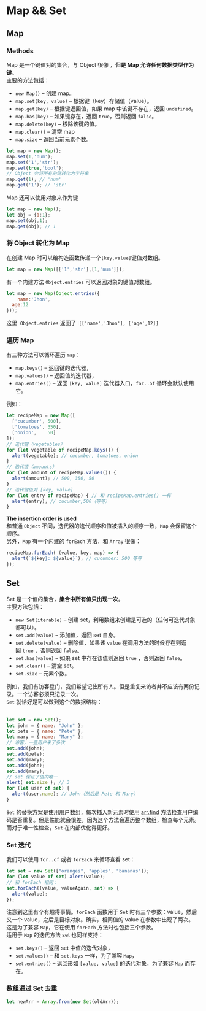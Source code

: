 # Map &amp;&amp; Set

<a name="vwKgD"></a>
## Map
<a name="UUV6K"></a>
### Methods
Map 是一个键值对的集合，与 Object 很像 ，**但是 Map 允许任何数据类型作为键**。<br />主要的方法包括：

- `new Map()` – 创建 map。
- `map.set(key, value)` – 根据键（key）存储值（value）。
- `map.get(key)` – 根据键返回值，如果 map 中该键不存在，返回 `undefined`。
- `map.has(key)` – 如果键存在，返回 `true`，否则返回 `false`。
- `map.delete(key)` – 移除该键的值。
- `map.clear()` – 清空 map
- `map.size` – 返回当前元素个数。

```javascript
let map = new Map();
map.set(1,'num');
map.set('1','str');
map.set(true,'bool');
// Object 会将所有的键转化为字符串
map.get(1); // 'num'
map.get('1'); // 'str'
```

Map 还可以使用对象来作为键

```javascript
let map = new Map();
let obj = {a:1};
map.set(obj,1);
map.get(obj); // 1
```

<a name="uknod"></a>
### 将 Object 转化为 Map
在创建 Map 时可以给构造函数传递一个`[key,value]`键值对数组。
```javascript
let map = new Map([['1','str'],[1,'num']]);
```

有一个内建方法 `Object.entries` 可以返回对象的键值对数组。

```javascript
let map = new Map(Object.entries({
	name:'Jhon',
  age:12
}));
```

这里  `Object.entries` 返回了` [['name','Jhon'], ['age',12]]`

<a name="9KduC"></a>
### 遍历 Map
有三种方法可以循环遍历 `map`：

- `map.keys()` – 返回键的迭代器，
- `map.values()` – 返回值的迭代器，
- `map.entries()` – 返回 `[key, value]` 迭代器入口，`for..of` 循环会默认使用它。

例如：[](https://zh.javascript.info/map-set-weakmap-weakset#)<br />[](https://zh.javascript.info/map-set-weakmap-weakset#)
```javascript
let recipeMap = new Map([
  ['cucumber', 500],
  ['tomatoes', 350],
  ['onion',    50]
]);
// 迭代键（vegetables）
for (let vegetable of recipeMap.keys()) {
  alert(vegetable); // cucumber, tomatoes, onion
}
// 迭代值（amounts）
for (let amount of recipeMap.values()) {
  alert(amount); // 500, 350, 50
}
// 迭代键值对 [key, value]
for (let entry of recipeMap) { // 和 recipeMap.entries() 一样
  alert(entry); // cucumber,500（等等）
}
```
**The insertion order is used**<br />和普通 `Object` 不同，迭代器的迭代顺序和值被插入的顺序一致，`Map` 会保留这个顺序。<br />另外，`Map` 有一个内建的 `forEach` 方法，和 `Array` 很像：
```javascript
recipeMap.forEach( (value, key, map) => {
  alert(`${key}: ${value}`); // cucumber: 500 等等
});
```

<a name="ppZ1Q"></a>
## Set
Set 是一个值的集合，**集合中所有值只出现一次**。<br />主要方法包括：

- `new Set(iterable)` – 创建 set，利用数组来创建是可选的（任何可迭代对象都可以）。
- `set.add(value)` – 添加值，返回 set 自身。
- `set.delete(value)` – 删除值，如果该 `value` 在调用方法的时候存在则返回 `true` ，否则返回 `false`。
- `set.has(value)` – 如果 set 中存在该值则返回 `true` ，否则返回 `false`。
- `set.clear()` – 清空 set。
- `set.size` – 元素个数。

例如，我们有访客登门，我们希望记住所有人。但是重复来访者并不应该有两份记录。一个访客必须只记录一次。<br />`Set` 就恰好是可以做到这个的数据结构：<br />[](https://zh.javascript.info/map-set-weakmap-weakset#)<br />[](https://zh.javascript.info/map-set-weakmap-weakset#)
```javascript
let set = new Set();
let john = { name: "John" };
let pete = { name: "Pete" };
let mary = { name: "Mary" };
// 访客，一些用户来了多次
set.add(john);
set.add(pete);
set.add(mary);
set.add(john);
set.add(mary);
// set 保证了值的唯一
alert( set.size ); // 3
for (let user of set) {
  alert(user.name); // John（然后是 Pete 和 Mary）
}
```
`Set` 的替换方案是使用用户数组，每次插入新元素时使用 [arr.find](https://developer.mozilla.org/zh/docs/Web/JavaScript/Reference/Global_Objects/Array/find) 方法检查用户编码是否重复。但是性能就会很差，因为这个方法会遍历整个数组，检查每个元素。而对于唯一性检查，`Set` 在内部优化得更好。
<a name="sGl9y"></a>
### Set 迭代
我们可以使用 `for..of` 或者 `forEach` 来循环查看 set：[](https://zh.javascript.info/map-set-weakmap-weakset#)<br />[](https://zh.javascript.info/map-set-weakmap-weakset#)
```javascript
let set = new Set(["oranges", "apples", "bananas"]);
for (let value of set) alert(value);
// 和 forEach 相同：
set.forEach((value, valueAgain, set) => {
  alert(value);
});
```
注意到这里有个有趣得事情。`forEach` 函数用于 `Set` 时有三个参数：value，然后又一个 value，之后是目标对象。确实，相同值的 value 在参数中出现了两次。<br />这是为了兼容 `Map`，它在使用 `forEach` 方法时也包括三个参数。<br />适用于 `Map` 的迭代方法 set 也同样支持：

- `set.keys()` – 返回 set 中值的迭代对象，
- `set.values()` – 和 `set.keys` 一样，为了兼容 `Map`，
- `set.entries()` – 返回形如 `[value, value]` 的迭代对象，为了兼容 `Map` 而存在。

<a name="tYqDG"></a>
### 数组通过 Set 去重

```javascript
let newArr = Array.from(new Set(oldArr));
```

